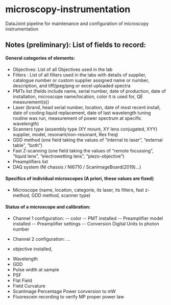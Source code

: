 # microscopy-instrumentation
DataJoint pipeline for maintenance and configuration of microscopy instrumentation


## Notes (preliminary): List of fields to record:

#### General categories of elements:

* Objectives: List of all Objectives used in the lab
* Filters : List of all filters used in the labs with details of supplier, catalogue number or custom supplier assigned name or number, description, and tiff/jpeg/png or excel uploaded spectra
* PMTs list (fields include name, serial number, date of production, date of installation, microscope name/location, color it is used for, QE measurement(s))
* Laser (brand, head serial number, location, date of most recent install, date of cooling liquid replacement, date of last wavelength tuning routine was run, measurement of power spectrum at specific wavelength)
* Scanners type (assembly type (XY mount, XY lens conjugated, XYY) supplier, model, resonant/non-resonant, Res freq)
* GDD method (one field taking the values of “internal to laser”, “external table”, “both”)
* Fast Z-scanning (one field taking the values of “remote focussing”, “liquid lens”, “electrowetting lens”, “piezo-objective”)
* Preamplifiers list 
* DAQ system (NI chassis / NI6710 / ScanImageBoard(2019)...)

#### Specifics of individual microscopes (A priori, these values are fixed)

- Microscope (name, location, categorie, its laser, its filters, fast z-method, GDD method, scanner type)


#### Status of a microscope and  calibration:

*  Channel 1 configuration:
  -- color
  -- PMT installed
  -- Preamplifier model installed
  -- Preamplifier settings
  -- Conversion Digital Units to photon number
-  Channel 2 configuration: ...

-  objective installed,

*  Wavelength
*  GDD
*  Pulse width at sample
*  PSF
*  Flat Field
*  Field Curvature
*  ScanImage Percentage Power conversion to mW
*  Fluorescein recording to verify MP proper power law





